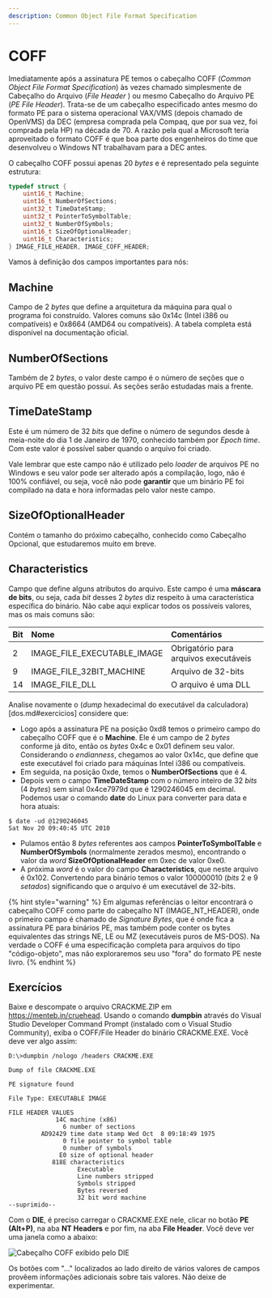 ```yaml
---
description: Common Object File Format Specification
---
```


# COFF

Imediatamente após a assinatura PE temos o cabeçalho COFF \(_Common Object File Format Specification_\) às vezes chamado simplesmente de Cabeçalho do Arquivo \(_File Header_ \) ou mesmo Cabeçalho do Arquivo PE \(_PE File Header_\). Trata-se de um cabeçalho especificado antes mesmo do formato PE para o sistema operacional VAX/VMS \(depois chamado de OpenVMS\) da DEC \(empresa comprada pela Compaq, que por sua vez, foi comprada pela HP\) na década de 70. A razão pela qual a Microsoft teria aproveitado o formato COFF é que boa parte dos engenheiros do time que desenvolveu o Windows NT trabalhavam para a DEC antes.

O cabeçalho COFF possui apenas 20 _bytes_ e é representado pela seguinte estrutura:

```c
typedef struct {
    uint16_t Machine;
    uint16_t NumberOfSections;
    uint32_t TimeDateStamp;
    uint32_t PointerToSymbolTable;
    uint32_t NumberOfSymbols;
    uint16_t SizeOfOptionalHeader;
    uint16_t Characteristics;
} IMAGE_FILE_HEADER, IMAGE_COFF_HEADER;
```

Vamos à definição dos campos importantes para nós:

## Machine

Campo de 2 _bytes_ que define a arquitetura da máquina para qual o programa foi construído. Valores comuns são 0x14c \(Intel i386 ou compatíveis\) e 0x8664 \(AMD64 ou compatíveis\). A tabela completa está disponível na documentação oficial.

## NumberOfSections

Também de 2 _bytes_, o valor deste campo é o número de seções que o arquivo PE em questão possui. As seções serão estudadas mais a frente.

## TimeDateStamp

Este é um número de 32 _bits_ que define o número de segundos desde à meia-noite do dia 1 de Janeiro de 1970, conhecido também por _Epoch time_. Com este valor é possível saber quando o arquivo foi criado.

Vale lembrar que este campo não é utilizado pelo _loader_ de arquivos PE no Windows e seu valor pode ser alterado após a compilação, logo, não é 100% confiável, ou seja, você não pode **garantir** que um binário PE foi compilado na data e hora informadas pelo valor neste campo.

## SizeOfOptionalHeader

Contém o tamanho do próximo cabeçalho, conhecido como Cabeçalho Opcional, que estudaremos muito em breve.

## Characteristics

Campo que define alguns atributos do arquivo. Este campo é uma **máscara de bits**, ou seja, cada _bit_ desses 2 _bytes_ diz respeito à uma característica específica do binário. Não cabe aqui explicar todos os possíveis valores, mas os mais comuns são:

| Bit | Nome | Comentários |
| :--- | :--- | :--- |
| 2 | IMAGE\_FILE\_EXECUTABLE\_IMAGE | Obrigatório para arquivos executáveis |
| 9 | IMAGE\_FILE\_32BIT\_MACHINE | Arquivo de 32-bits |
| 14 | IMAGE\_FILE\_DLL | O arquivo é uma DLL |

Analise novamente o \(_dump_ hexadecimal do executável da calculadora\)\[dos.md\#exercicios\] considere que:

* Logo após a assinatura PE na posição 0xd8 temos o primeiro campo do cabeçalho COFF que é o **Machine**. Ele é um campo de 2 _bytes_ conforme já dito, então os _bytes_ 0x4c e 0x01 definem seu valor. Considerando o _endianness_, chegamos ao valor 0x14c, que define que este executável foi criado para máquinas Intel i386 ou compatíveis.
* Em seguida, na posição 0xde, temos o **NumberOfSections** que é 4.
* Depois vem o campo **TimeDateStamp** com o número inteiro de 32 _bits_ \(4 _bytes_\) sem sinal 0x4ce7979d que é 1290246045 em decimal. Podemos usar o comando **date** do Linux para converter para data e hora atuais:

```text
$ date -ud @1290246045
Sat Nov 20 09:40:45 UTC 2010
```

* Pulamos então 8 _bytes_ referentes aos campos **PointerToSymbolTable** e **NumberOfSymbols** \(normalmente zerados mesmo\), encontrando o valor da _word_ **SizeOfOptionalHeader** em 0xec de valor 0xe0.
* A próxima _word_ é o valor do campo **Characteristics**, que neste arquivo é 0x102. Convertendo para binário temos o valor 100000010 \(_bits_ 2 e 9 _setados_\) significando que o arquivo é um executável de 32-bits.

{% hint style="warning" %}
Em algumas referências o leitor encontrará o cabeçalho COFF como parte do cabeçalho NT \(IMAGE\_NT\_HEADER\), onde o primeiro campo é chamado de _Signature Bytes_, que é onde fica a assinatura PE para binários PE, mas também pode conter os bytes equivalentes das strings NE, LE ou MZ \(executáveis puros de MS-DOS\). Na verdade o COFF é uma especificação completa para arquivos do tipo "código-objeto", mas não exploraremos seu uso "fora" do formato PE neste livro.
{% endhint %}

## Exercícios

Baixe e descompate o arquivo CRACKME.ZIP em https://menteb.in/cruehead. Usando o comando **dumpbin** através do Visual Studio Developer Command Prompt (instalado com o Visual Studio Community), exiba o COFF/File Header do binário CRACKME.EXE. Você deve ver algo assim:

```text
D:\>dumpbin /nologo /headers CRACKME.EXE

Dump of file CRACKME.EXE

PE signature found

File Type: EXECUTABLE IMAGE

FILE HEADER VALUES
             14C machine (x86)
               6 number of sections
         AD92429 time date stamp Wed Oct  8 09:18:49 1975
               0 file pointer to symbol table
               0 number of symbols
              E0 size of optional header
            818E characteristics
                   Executable
                   Line numbers stripped
                   Symbols stripped
                   Bytes reversed
                   32 bit word machine
--suprimido--
```

Com o **DIE**, é preciso carregar o CRACKME.EXE nele, clicar no botão **PE \(Alt+P\)**, na aba **NT Headers** e por fim, na aba **File Header**. Você deve ver uma janela como a abaixo:

![Cabe&#xE7;alho COFF exibido pelo DIE](../../.gitbook/assets/die_coff.png)

Os botões com "..." localizados ao lado direito de vários valores de campos provêem informações adicionais sobre tais valores. Não deixe de experimentar.

